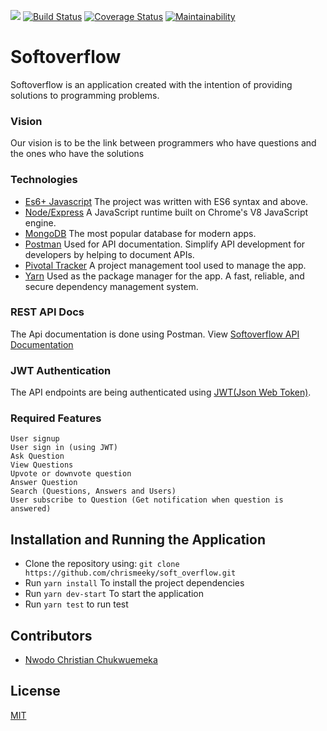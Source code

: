 [![](https://img.shields.io/badge/Reviewed_By-Hound-blueviolet)](https://houndci.com)
[![Build Status](https://travis-ci.com/chrismeeky/soft_overflow.svg?branch=develop)](https://travis-ci.com/chrismeeky/soft_overflow)
[![Coverage Status](https://coveralls.io/repos/github/chrismeeky/soft_overflow/badge.svg?branch=develop)](https://coveralls.io/github/chrismeeky/soft_overflow?branch=develop)
[![Maintainability](https://api.codeclimate.com/v1/badges/03009360bca9ecba6944/maintainability)](https://codeclimate.com/github/chrismeeky/soft_overflow/maintainability)

# Softoverflow
Softoverflow is an application created with the intention of providing solutions to programming problems.

### Vision
Our vision is to be the link between programmers who have questions and the ones who have the solutions

### Technologies
* [Es6+ Javascript](https://www.ecma-international.org/ecma-262/9.0/index.html) The project was written with ES6 syntax and above.
* [Node/Express](https://nodejs.org/en/) A JavaScript runtime built on Chrome's V8 JavaScript engine.
* [MongoDB](https://www.mongodb.com/) The most popular database for modern apps.
* [Postman](https://getpostman.com/) Used for API documentation. Simplify API development for developers by helping to document APIs.
* [Pivotal Tracker](https://www.pivotaltracker.com) A project management tool used to manage the app.
* [Yarn](https://yarnpkg.com/lang/en/) Used as the package manager for the app. A fast, reliable, and secure dependency management system.


### REST API Docs
The Api documentation is done using Postman. View [Softoverflow API Documentation](https://)

### JWT Authentication
The API endpoints are being authenticated using [JWT(Json Web Token)](https://jwt.io/).

### Required Features

```
User signup
User sign in (using JWT)
Ask Question
View Questions
Upvote or downvote question
Answer Question
Search (Questions, Answers and Users)
User subscribe to Question (Get notification when question is answered)
```

## Installation and Running the Application

* Clone the repository using: `git clone https://github.com/chrismeeky/soft_overflow.git`
* Run `yarn install` To install the project dependencies
* Run `yarn dev-start` To start the application
* Run `yarn test` to run test

## Contributors
* [Nwodo Christian Chukwuemeka](https://github.com/Chrismeeky)


## License
[MIT](https://github.com/chrismeeky/soft_overflow/blob/develop/LICENSE)
